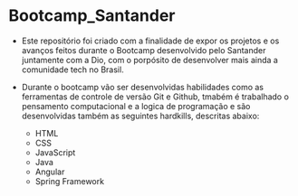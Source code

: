 # Bootcamp_Santander

- Este repositório foi criado com a finalidade de expor os projetos e os avanços feitos durante o Bootcamp desenvolvido pelo Santander juntamente com a Dio, com o porpósito de desenvolver mais ainda a comunidade tech no Brasil.

- Durante o bootcamp vão ser desenvolvidas habilidades como as ferramentas de controle de versão Git e Github, tmabém é trabalhado o pensamento computacional e a logica de programação e são desenvolvidas também as seguintes hardkills, descritas abaixo:
  - HTML
  - CSS
  - JavaScript
  - Java 
  - Angular 
  - Spring Framework
